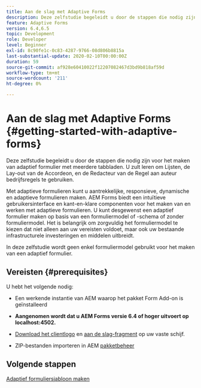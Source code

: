 ```yaml
---
title: Aan de slag met Adaptive Forms
description: Deze zelfstudie begeleidt u door de stappen die nodig zijn voor het maken van adaptief formulier met meerdere tabbladen. U zult leren om Lijsten, de Lay-out van de Accordeon, en de Redacteur van de Regel aan auteur bedrijfsregels te gebruiken.
feature: Adaptive Forms
version: 6.4,6.5
topic: Development
role: Developer
level: Beginner
exl-id: 8c90fe1c-0c83-4287-9766-08d806b8815a
last-substantial-update: 2020-02-10T00:00:00Z
duration: 59
source-git-commit: af928e60410022f12207082467d3bd9b818af59d
workflow-type: tm+mt
source-wordcount: '211'
ht-degree: 0%

---
```


# Aan de slag met Adaptive Forms {#getting-started-with-adaptive-forms}

Deze zelfstudie begeleidt u door de stappen die nodig zijn voor het maken van adaptief formulier met meerdere tabbladen. U zult leren om Lijsten, de Lay-out van de Accordeon, en de Redacteur van de Regel aan auteur bedrijfsregels te gebruiken.

Met adaptieve formulieren kunt u aantrekkelijke, responsieve, dynamische en adaptieve formulieren maken. AEM Forms biedt een intuïtieve gebruikersinterface en kant-en-klare componenten voor het maken van en werken met adaptieve formulieren. U kunt desgewenst een adaptief formulier maken op basis van een formuliermodel of -schema of zonder formuliermodel. Het is belangrijk om zorgvuldig het formuliermodel te kiezen dat niet alleen aan uw vereisten voldoet, maar ook uw bestaande infrastructurele investeringen en middelen uitbreidt.

In deze zelfstudie wordt geen enkel formuliermodel gebruikt voor het maken van een adaptief formulier.

## Vereisten {#prerequisites}

U hebt het volgende nodig:

* Een werkende instantie van AEM waarop het pakket Form Add-on is geïnstalleerd

* **Aangenomen wordt dat u AEM Forms versie 6.4 of hoger uitvoert op localhost:4502.**

* [Download het clientlogo](assets/client-libs-and-logo.zip) en [aan de slag-fragment](assets/getting-started-fragment.zip) op uw vaste schijf.

* ZIP-bestanden importeren in AEM [pakketbeheer](http://localhost:4502/crx/packmgr/index.jsp)

## Volgende stappen

[Adaptief formuliersjabloon maken](./create-adaptive-form-template.md)
